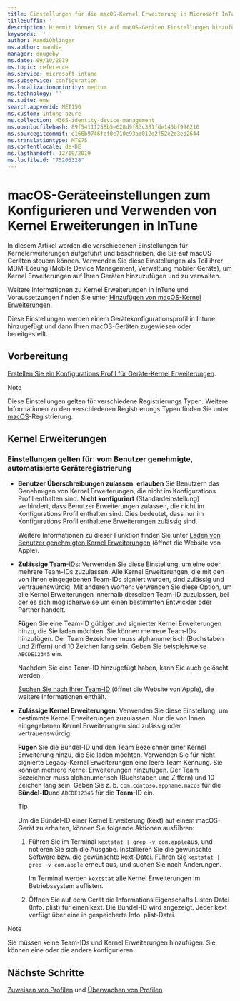 ```yaml
---
title: Einstellungen für die macOS-Kernel Erweiterung in Microsoft InTune-Azure | Microsoft-Dokumentation
titleSuffix: ''
description: Hiermit können Sie auf macOS-Geräten Einstellungen hinzufügen, konfigurieren oder erstellen, um Kernel Erweiterungen zu verwenden. Außerdem können Sie zulassen, dass Benutzer genehmigte Erweiterungen außer Kraft setzen, alle Erweiterungen von Team Bezeichnern zulassen oder bestimmte Erweiterungen oder apps in Microsoft InTune zulassen.
keywords: ''
author: MandiOhlinger
ms.author: mandia
manager: dougeby
ms.date: 09/10/2019
ms.topic: reference
ms.service: microsoft-intune
ms.subservice: configuration
ms.localizationpriority: medium
ms.technology: ''
ms.suite: ems
search.appverid: MET150
ms.custom: intune-azure
ms.collection: M365-identity-device-management
ms.openlocfilehash: 89f54111258b5e628d9f83c381fde146bf996216
ms.sourcegitcommit: e166b9746fcf0e710e93ad012d2f52e2d3ed2644
ms.translationtype: MTE75
ms.contentlocale: de-DE
ms.lasthandoff: 12/19/2019
ms.locfileid: "75206328"
---
```

# <a name="macos-device-settings-to-configure-and-use-kernel-extensions-in-intune"></a>macOS-Geräteeinstellungen zum Konfigurieren und Verwenden von Kernel Erweiterungen in InTune



In diesem Artikel werden die verschiedenen Einstellungen für Kernelerweiterungen aufgeführt und beschrieben, die Sie auf macOS-Geräten steuern können. Verwenden Sie diese Einstellungen als Teil ihrer MDM-Lösung (Mobile Device Management, Verwaltung mobiler Geräte), um Kernel Erweiterungen auf Ihren Geräten hinzuzufügen und zu verwalten.

Weitere Informationen zu Kernel Erweiterungen in InTune und Voraussetzungen finden Sie unter [Hinzufügen von macOS-Kernel Erweiterungen](../kernel-extensions-overview-macos.md).

Diese Einstellungen werden einem Gerätekonfigurationsprofil in Intune hinzugefügt und dann Ihren macOS-Geräten zugewiesen oder bereitgestellt.

## <a name="before-you-begin"></a>Vorbereitung

[Erstellen Sie ein Konfigurations Profil für Geräte-Kernel Erweiterungen](../kernel-extensions-overview-macos.md).

> [!NOTE]
> Diese Einstellungen gelten für verschiedene Registrierungs Typen. Weitere Informationen zu den verschiedenen Registrierungs Typen finden Sie unter [macOS](../macos-enroll.md)-Registrierung.

## <a name="kernel-extensions"></a>Kernel Erweiterungen

### <a name="settings-apply-to-user-approved-automated-device-enrollment"></a>Einstellungen gelten für: vom Benutzer genehmigte, automatisierte Geräteregistrierung

- **Benutzer Überschreibungen zulassen**: **erlauben** Sie Benutzern das Genehmigen von Kernel Erweiterungen, die nicht im Konfigurations Profil enthalten sind. **Nicht konfiguriert** (Standardeinstellung) verhindert, dass Benutzer Erweiterungen zulassen, die nicht im Konfigurations Profil enthalten sind. Dies bedeutet, dass nur im Konfigurations Profil enthaltene Erweiterungen zulässig sind.

  Weitere Informationen zu dieser Funktion finden Sie unter [Laden von Benutzer genehmigten Kernel Erweiterungen](https://developer.apple.com/library/archive/technotes/tn2459/_index.html) (öffnet die Website von Apple).

- **Zulässige Team**-IDs: Verwenden Sie diese Einstellung, um eine oder mehrere Team-IDs zuzulassen. Alle Kernel Erweiterungen, die mit den von Ihnen eingegebenen Team-IDs signiert wurden, sind zulässig und vertrauenswürdig. Mit anderen Worten: Verwenden Sie diese Option, um alle Kernel Erweiterungen innerhalb derselben Team-ID zuzulassen, bei der es sich möglicherweise um einen bestimmten Entwickler oder Partner handelt.

  **Fügen** Sie eine Team-ID gültiger und signierter Kernel Erweiterungen hinzu, die Sie laden möchten. Sie können mehrere Team-IDs hinzufügen. Der Team Bezeichner muss alphanumerisch (Buchstaben und Ziffern) und 10 Zeichen lang sein. Geben Sie beispielsweise `ABCDE12345` ein.

  Nachdem Sie eine Team-ID hinzugefügt haben, kann Sie auch gelöscht werden.

  [Suchen Sie nach Ihrer Team-ID](https://help.apple.com/developer-account/#/dev55c3c710c) (öffnet die Website von Apple), die weitere Informationen enthält.

- **Zulässige Kernel Erweiterungen**: Verwenden Sie diese Einstellung, um bestimmte Kernel Erweiterungen zuzulassen. Nur die von Ihnen eingegebenen Kernel Erweiterungen sind zulässig oder vertrauenswürdig. 

  **Fügen** Sie die Bündel-ID und den Team Bezeichner einer Kernel Erweiterung hinzu, die Sie laden möchten. Verwenden Sie für nicht signierte Legacy-Kernel Erweiterungen eine leere Team Kennung. Sie können mehrere Kernel Erweiterungen hinzufügen. Der Team Bezeichner muss alphanumerisch (Buchstaben und Ziffern) und 10 Zeichen lang sein. Geben Sie z. b. `com.contoso.appname.macos` für die **Bündel-ID**und `ABCDE12345` für die **Team**-ID ein.

  > [!TIP]
  > Um die Bündel-ID einer Kernel Erweiterung (kext) auf einem macOS-Gerät zu erhalten, können Sie folgende Aktionen ausführen:
  >
  > 1. Führen Sie im Terminal `kextstat | grep -v com.apple`aus, und notieren Sie sich die Ausgabe. Installieren Sie die gewünschte Software bzw. die gewünschte kext-Datei. Führen Sie `kextstat | grep -v com.apple` erneut aus, und suchen Sie nach Änderungen.
  >
  >    Im Terminal werden `kextstat` alle Kernel Erweiterungen im Betriebssystem auflisten. 
  >
  > 2. Öffnen Sie auf dem Gerät die Informations Eigenschafts Listen Datei (Info. plist) für einen kext. Die Bündel-ID wird angezeigt. Jeder kext verfügt über eine in gespeicherte Info. plist-Datei. 

> [!NOTE]
> Sie müssen keine Team-IDs und Kernel Erweiterungen hinzufügen. Sie können eine oder die andere konfigurieren.

## <a name="next-steps"></a>Nächste Schritte

[Zuweisen von Profilen](../device-profile-assign.md) und [Überwachen von Profilen](../device-profile-monitor.md)
